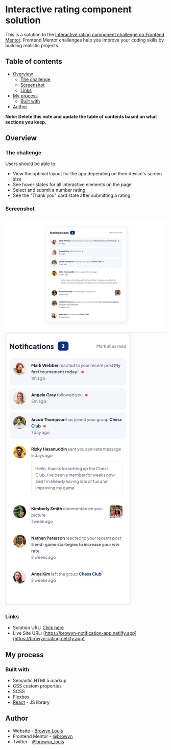 # Interactive rating component solution

This is a solution to the [Interactive rating component challenge on Frontend Mentor](https://www.frontendmentor.io/challenges/interactive-rating-component-koxpeBUmI). Frontend Mentor challenges help you improve your coding skills by building realistic projects. 

## Table of contents

- [Overview](#overview)
  - [The challenge](#the-challenge)
  - [Screenshot](#screenshot)
  - [Links](#links)
- [My process](#my-process)
  - [Built with](#built-with)
- [Author](#author)

**Note: Delete this note and update the table of contents based on what sections you keep.**

## Overview

### The challenge

Users should be able to:

- View the optimal layout for the app depending on their device's screen size
- See hover states for all interactive elements on the page
- Select and submit a number rating
- See the "Thank you" card state after submitting a rating

### Screenshot

![Desktop preview](./design/notification-desktop.PNG)
![Mobile Preview](./design/notification-mobile.PNG)

### Links

- Solution URL: [Click here](https://www.frontendmentor.io/solutions/responsive-notification-page-with-react-and-scss-PGdA_cLmnk)
- Live Site URL: [https://browyn-notification-app.netlify.app](https://browyn-rating.netlify.app)

## My process

### Built with

- Semantic HTML5 markup
- CSS custom properties
- SCSS
- Flexbox
- [React](https://reactjs.org/) - JS library

## Author

- Website - [Browyn Louis](https://browyn.netlify.app)
- Frontend Mentor - [@browyn](https://www.frontendmentor.io/profile/browyn)
- Twitter - [@browyn_louis](https://www.twitter.com/browyn_louis)
